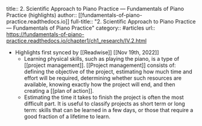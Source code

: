 title:: 2. Scientific Approach to Piano Practice — Fundamentals of Piano Practice (highlights)
author:: [[fundamentals-of-piano-practice.readthedocs.io]]
full-title:: "2. Scientific Approach to Piano Practice — Fundamentals of Piano Practice"
category:: #articles
url:: https://fundamentals-of-piano-practice.readthedocs.io/chapter1/ch1_research/IV.2.html

- Highlights first synced by [[Readwise]] [[Nov 19th, 2022]]
	- Learning physical skills, such as playing the
	  piano, is a type of [[project management]]. [[Project management]] consists of:
	  defining the objective of the project, estimating how much time and effort will
	  be required, determining whether such resources are available, knowing exactly
	  how the project will end, and then creating a [[plan of action]].
	- Estimating the time it takes to finish the project is often the most difficult
	  part. It is useful to classify projects as short term or long term: skills that
	  can be learned in a few days, or those that require a good fraction of a
	  lifetime to learn.